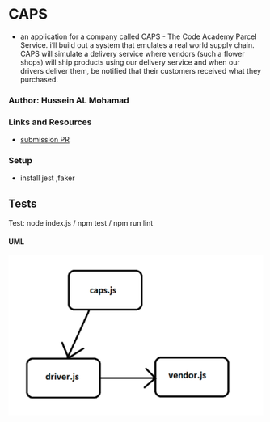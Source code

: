 # CAPS
 - an application for a company called CAPS - The Code Academy Parcel Service.  i’ll build out a system that emulates a real world supply chain. CAPS will simulate a delivery service where vendors (such a flower shops) will ship products using our delivery service and when our drivers deliver them, be notified that their customers received what they purchased.

### Author: Hussein AL Mohamad

### Links and Resources

* [submission PR](https://github.com/Hussein-401-advanced-javascript/CAPS/pulls)

### Setup

* install  jest   ,faker

## Tests
Test:
 node index.js / npm test / npm run lint

#### UML

![UML Diagram](./assests/class16.PNG)